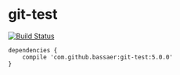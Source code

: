 # git-test

[![Build Status](https://travis-ci.org/bassaer/git-test.svg?branch=master)](https://travis-ci.org/bassaer/git-test)

```
dependencies {
    compile 'com.github.bassaer:git-test:5.0.0'
}
```

